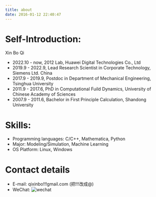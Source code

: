 ```yaml
---
title: about
date: 2016-01-12 22:40:47
---
```


# Self-Introduction:

Xin Bo Qi
- 2022.10 - now, 2012 Lab, Huawei Digital Technologies Co., Ltd
- 2019.9 - 2022.9, Lead Research Scientist in Corporate Technology, Siemens Ltd. China
- 2017.9 - 2019.9, Postdoc in Department of Mechanical Engineering, Tsinghua University
- 2011.9 - 2017.6, PhD in Computational Fuild Dynamics, University of Chinese Academy of Sciences
- 2007.9 - 2011.6, Bachelor in First Principle Calculation, Shandong University

# Skills:
- Programming languages: C/C++, Mathematica, Python
- Major: Modeling/Simulation, Machine Learning
- OS Platform: Linux, Windows

# Contact details

- E-mail: qixinbo!!!gmail.com (把!!!改成@)
- WeChat:
![wechat](https://user-images.githubusercontent.com/6218739/107872337-a1bc4080-6ee4-11eb-9481-49cb21891f16.png)
